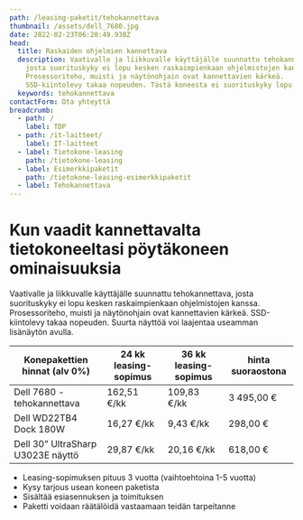 ```yaml
---
path: /leasing-paketit/tehokannettava
thumbnail: /assets/dell_7680.jpg
date: 2022-02-23T06:20:49.938Z
head:
  title: Raskaiden ohjelmien kannettava
  description: Vaativalle ja liikkuvalle käyttäjälle suunnattu tehokannettava,
    josta suorituskyky ei lopu kesken raskaimpienkaan ohjelmistojen kanssa.
    Prosessoriteho, muisti ja näytönohjain ovat kannettavien kärkeä.
    SSD-kiintolevy takaa nopeuden. Tästä koneesta ei suorituskyky lopu kesken
  keywords: tehokannettava
contactForm: Ota yhteyttä
breadcrumb:
  - path: /
    label: TDP
  - path: /it-laitteet/
    label: IT-laitteet
  - label: Tietokone-leasing
    path: /tietokone-leasing
  - label: Esimerkkipaketit
    path: /tietokone-leasing-esimerkkipaketit
  - label: Tehokannettava
---
```

# Kun vaadit kannettavalta tietokoneeltasi pöytäkoneen ominaisuuksia

Vaativalle ja liikkuvalle käyttäjälle suunnattu tehokannettava, josta suorituskyky ei lopu kesken raskaimpienkaan ohjelmistojen kanssa. Prosessoriteho, muisti ja näytönohjain ovat kannettavien kärkeä. SSD-kiintolevy takaa nopeuden. Suurta näyttöä voi laajentaa useamman lisänäytön avulla.

| Konepakettien hinnat (alv 0%)     | 24 kk leasing-sopimus | 36 kk leasing-sopimus | hinta suoraostona |
| --------------------------------- | --------------------- | --------------------- | ----------------- |
| Dell 7680 -tehokannettava         | 162,51 €/kk           | 109,83 €/kk           | 3 495,00 €        |
| Dell WD22TB4 Dock 180W            | 16,27 €/kk            | 9,43 €/kk             | 298,00 €          |
| Dell 30" UltraSharp U3023E näyttö | 29,87 €/kk            | 20,16 €/kk            | 618,00 €          |

* Leasing-sopimuksen pituus 3 vuotta (vaihtoehtoina 1-5 vuotta)
* Kysy tarjous usean koneen paketista
* Sisältää esiasennuksen ja toimituksen
* Paketti voidaan räätälöidä vastaamaan teidän tarpeitanne

<Cards cardsPerRow="1" cards='[{"bgColor":"lightest","title":"Dell 7680 -tehokannettava","linkBgColor":"darkest","image":"/assets/dell_7680.jpg","content":"Vaativalle ja liikkuvalle käyttäjälle suunnattu tehokannettava, josta suorituskyky ei lopu kesken raskaimpienkaan ohjelmistojen kanssa. Prosessori sopii vaativampaankin suunnitteluun, muisti kasvaa jopa 128 gigaan, ja jolleivät aivoitukset mahdu näytölle, voi aina turvautua useamman lisänäytön tukeen. Näytönohjaimena uuden sukupolven Nvidia RTX.\n\nKoneesta löytyy yhdennentoista sukupolven Intel® Core i7 -suoritin. Näytönohjaimena toimii NVIDIA® RTX A3500. Tallennustilasta vastaa 1TB SSD sekä vapaa kovalevypaikka lisätilaa tarvitseville\n\nKaikki tämä 3 vuoden takuulla!\n\n* Intel Core I7-13850HX ( 20 ydintä )\n* Keskusmuisti 32 GB\n* Kiintolevyt: 1TB M.2 NVMe SSD sekä vapaa paikka\n* Näyttö – 500nit heijastamaton UltraSharp 16-inch\" Full HD näyttö (1920x1200)\n* Näytönohjain – NVIDIA RTX A3500 näytönohjain (12GB GDDR6)\n* Muita ominaisuuksia: Thunderbolt 4 (USB-C),USB-A (USB 3.1 Gen1),RJ45,HDMI,3.5 mm\n"},{"bgColor":"lightest","title":"Dell WD22TB4 Dock 180W","linkBgColor":"darkest","content":"Dell WD22 TB4 tarjoaa erinomaiset liitännät sekä paljon siirtokaistaa tarjoava Thunderbolt 4 mahdollistavat usean 4K näytön sekä tarvittavien oheislaitteiden kytkemisen samalla kun lataat kannettavaasi.\n\nLiitännät:\n\nVideo:\n2x DisplayPort 1.4\n1x HDMI 2.0\n1x USB-C (DisplayPort)\n\nThunderbolt\n2x Thunderbolt™ 4\n\nUSB\n2x USB-C 3.2 Gen 2 (yhdessä DisplayPort Alt Mode)\n3x USB-A 3.2 Gen 1 (yhdessä PowerShare)\n\nEthernet\n1x Gigabit Ethernet RJ45","image":"/assets/dell-wd19dcs.jpg"}]' />